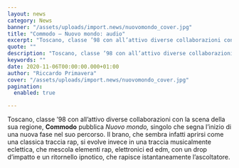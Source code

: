 ```yaml
---
layout: news
category: News
banner: "/assets/uploads/import.news/nuovomondo_cover.jpg"
title: "Commodo – Nuovo mondo: audio"
excerpt: "Toscano, classe ’98 con all’attivo diverse collaborazioni con la scena della sua regione, Commodo pubblica Nuovo mondo, singolo che segna l’inizio di una nuova fase nel suo percorso. Il brano, che sembra infatti aprirsi come una classica traccia rap, si evolve invece in una traccia musicalmente eclettica, che mescola elementi rap, elettronici ed edm, con [&hellip"
quote: ""
description: "Toscano, classe ’98 con all’attivo diverse collaborazioni con la scena della sua regione, Commodo pubblica Nuovo mondo, singolo che segna l’inizio di una nuova fase nel suo percorso. Il brano, che sembra infatti aprirsi come una classica traccia rap, si evolve invece in una traccia musicalmente eclettica, che mescola elementi rap, elettronici ed edm, con [&hellip"
keywords: ""
date: 2020-11-06T00:00:00.000+01:00
author: "Riccardo Primavera"
cover: "/assets/uploads/import.news/nuovomondo_cover.jpg"
pagination:
  enabled: true

---
```


Toscano, classe ’98 con all’attivo diverse collaborazioni con la scena della sua regione, **Commodo** pubblica _Nuovo mondo,_ singolo che segna l’inizio di una nuova fase nel suo percorso. Il brano, che sembra infatti aprirsi come una classica traccia rap, si evolve invece in una traccia musicalmente eclettica, che mescola elementi rap, elettronici ed edm, con un drop d’impatto e un ritornello ipnotico, che rapisce istantaneamente l’ascoltatore.